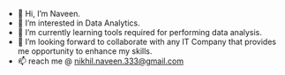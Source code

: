 - 👋 Hi, I’m Naveen.
- 👀 I’m interested in Data Analytics.
- 🌱 I’m currently learning tools required for performing data analysis.
- 💞️ I’m looking forward to collaborate with any IT Company that provides me opportunity to enhance my skills.
- 📫 reach me @ nikhil.naveen.333@gmail.com

<!---
navee3333/navee3333 is a ✨ special ✨ repository because its `README.md` (this file) appears on your GitHub profile.
You can click the Preview link to take a look at your changes.
--->
